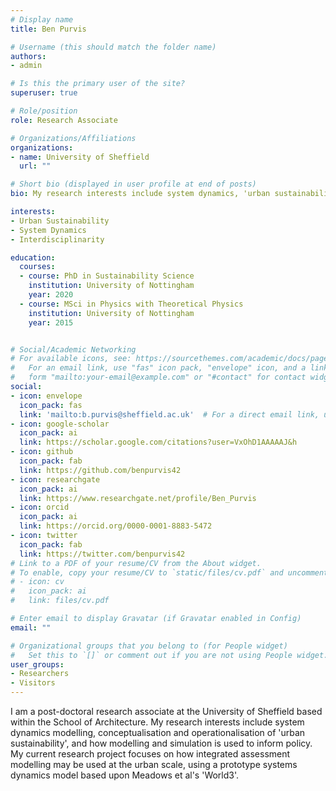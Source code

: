 ```yaml
---
# Display name
title: Ben Purvis

# Username (this should match the folder name)
authors:
- admin

# Is this the primary user of the site?
superuser: true

# Role/position
role: Research Associate

# Organizations/Affiliations
organizations:
- name: University of Sheffield
  url: ""

# Short bio (displayed in user profile at end of posts)
bio: My research interests include system dynamics, 'urban sustainability', and how modelling and simulation is used to inform policy.

interests:
- Urban Sustainability
- System Dynamics
- Interdisciplinarity

education:
  courses:
  - course: PhD in Sustainability Science
    institution: University of Nottingham
    year: 2020
  - course: MSci in Physics with Theoretical Physics
    institution: University of Nottingham
    year: 2015


# Social/Academic Networking
# For available icons, see: https://sourcethemes.com/academic/docs/page-builder/#icons
#   For an email link, use "fas" icon pack, "envelope" icon, and a link in the
#   form "mailto:your-email@example.com" or "#contact" for contact widget.
social:
- icon: envelope
  icon_pack: fas
  link: 'mailto:b.purvis@sheffield.ac.uk'  # For a direct email link, use "mailto:test@example.org".
- icon: google-scholar
  icon_pack: ai
  link: https://scholar.google.com/citations?user=VxOhD1AAAAAJ&h
- icon: github
  icon_pack: fab
  link: https://github.com/benpurvis42
- icon: researchgate
  icon_pack: ai
  link: https://www.researchgate.net/profile/Ben_Purvis
- icon: orcid
  icon_pack: ai
  link: https://orcid.org/0000-0001-8883-5472
- icon: twitter
  icon_pack: fab
  link: https://twitter.com/benpurvis42
# Link to a PDF of your resume/CV from the About widget.
# To enable, copy your resume/CV to `static/files/cv.pdf` and uncomment the lines below.
# - icon: cv
#   icon_pack: ai
#   link: files/cv.pdf

# Enter email to display Gravatar (if Gravatar enabled in Config)
email: ""

# Organizational groups that you belong to (for People widget)
#   Set this to `[]` or comment out if you are not using People widget.
user_groups:
- Researchers
- Visitors
---
```


I am a post-doctoral research associate at the University of Sheffield based within the School of Architecture. My research interests include system dynamics modelling, conceptualisation and operationalisation of 'urban sustainability', and how modelling and simulation is used to inform policy. My current research project focuses on how integrated assessment modelling may be used at the urban scale, using a prototype systems dynamics model based upon Meadows et al's 'World3'.
